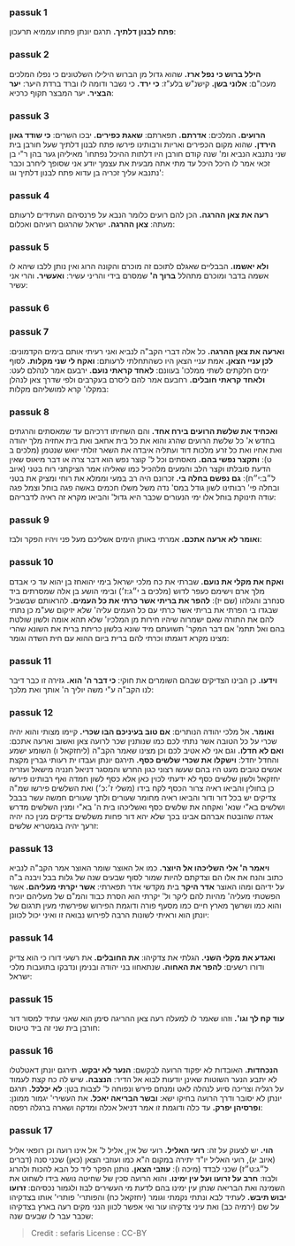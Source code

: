 
### passuk 1
<b>פתח לבנון דלתיך.</b> תרגם יונתן פתחו עממיא תרעכון:

### passuk 2
<b>הילל ברוש כי נפל ארז.</b> שהוא גדול מן הברוש הילילו השלטונים כי נפלו המלכים מעכו"ם: 
<b>אלוני בשן.</b> קישנ"ש בלע"ז: 
<b>כי ירד.</b> כי נשבר ודומה לו וברד ברדת היער:
<b>יער הבציר.</b> יער המבצר תקוף כרכיא:

### passuk 3
<b>הרועים.</b> המלכים:
<b>אדרתם.</b> תפארתם:
<b>שאגת כפירים.</b> יבכו השרים:
<b>כי שודד גאון הירדן.</b> שהוא מקום הכפירים ואריות ורבותינו פירשו פתח לבנון דלתיך שעל חורבן בית שני נתנבא הנביא ומ' שנה קודם חורבן היו דלתות ההיכל נפתחו' מאיליהן גער בהן ר"י בן זכאי אמר לו היכל היכל עד מתי אתה מבעית את עצמך יודע אני שסופך ליחרב וכבר נתנבא עליך זכריה בן עדוא פתח לבנון דלתיך וגו':

### passuk 4
<b>רעה את צאן ההרגה.</b> הכן להם רועים כלומר הנבא על פרנסיהם העתידים לרעותם מעתה:
<b>צאן ההרגה.</b> ישראל שהרגום רועיהם ואכלום:

### passuk 5
<b>ולא יאשמו.</b> הבבליים שאגלם לתוכם זה מוכרם והקונה הרוג ואין נותן ללבו שיהא לו אשמה בדבר ומוכרם מתהלל <b>ברוך ה'</b> שמסרם בידי והריני עשיר:
<b>ואעשיר.</b> והרי אני עשיר:

### passuk 6

### passuk 7
<b>וארעה את צאן ההרגה.</b> כל אלה דברי הקב"ה לנביא ואני רעיתי אותם בימים הקדמונים: 
<b>לכן עניי הצאן.</b> אמת עניי הצאן היו כשהתחלתי לרעותם:
<b>ואקח לי שני מקלות.</b> לסוף ימים חלקתים לשתי ממלכו' בעוונם:
<b>לאחד קראתי נועם.</b> ירבעם אמר לנהלם לעט:
<b>ולאחד קראתי חובלים.</b> רחבעם אמר להם ליסרם בעקרבים ולפי שדרך צאן לנהלן במקלו' קרא למושליהם מקלות:

### passuk 8
<b>ואכחיד את שלשת הרועים בירח אחד.</b> והם השחיתו דרכיהם עד שמאסתים והרגתים בחדש א' כל שלשת הרועים שהרג והוא את כל בית אחאב ואת בית אחזיה מלך יהודה ואת אחיו ואת כל זרע מלכות דוד ועתליה איבדה את השאר זולתי יואש שנטמן (מלכים ב ט):
<b>ותקצר נפשי בהם.</b> מאסתים וכל ל' קוצר נפש הוא דבר צרה או דבר מיאוס שאין הדעת סובלתו וקצר הלב והמעים מלהכיל כמו שאליהו אמר הציקתני רוח בטני (איוב ל״ב:י״ח):
<b>גם נפשם בחלה בי.</b> זכרונם היה רב במעי וממלא את רוחי ומציק את בטני ובחלה פי' רבותינו לשון גודל במס' נדה משל משלו חכמים באשה פגה בוחל וצמל פגה עודה תינוקת בוחל אלו ימי הנעורים שכבר היא גדול' והביאו מקרא זה ראיה לדבריהם:

### passuk 9
<b>ואומר לא ארעה אתכם.</b> אמרתי באותן הימים אשליכם מעל פני ויהיו הפקר ולבז:

### passuk 10
<b>ואקח את מקלי את נועם.</b> שברתי את כח מלכי ישראל בימי יהואחז בן יהוא עד כי אבדם מלך ארם וישימם כעפר לדוש (מלכים ב י״ג:ז׳) ובימי הושע בן אלה שמסרתים ביד סנחרב והגלהו (שם יז):
<b>להפר את בריתי אשר כרתי את כל העמים.</b> להראותם שבשביל שבגדו בי הפרתי את בריתי אשר כרתי עם כל העמים עליה' שלא יזיקום שע"מ כן נתתי להם את התורה שאם ישמרוה שיהיו חירות מן המלכיו' שלא תהא אומה ולשון שולטת בהם ואל תתמ' אם דבר המקר' תשועתם מיד שונא בלשון כריתת ברית את השונא שהרי מצינו מקרא דוגמתו וכרתי להם ברית ביום ההוא עם חית השדה וגומר:

### passuk 11
<b>וידעו.</b> כן הבינו הצדיקים שבהם השומרים את חוקי:
<b>כי דבר ה' הוא.</b> גזירה זו כבר דיבר לנו הקב"ה ע"י משה יוליך ה' אותך ואת מלכך:

### passuk 12
<b>ואומר.</b> אל מלכי יהודה הנותרים:
<b>אם טוב בעיניכם הבו שכרי.</b> קיימו מצותי והוא יהיה שכרי על כל הטובה אשר נתתי לכם כמו שנותנין שכר לרועה צאן ואשוב וארעה אתכם:
<b>ואם לא חדלו.</b> וגם אני לא אטיב לכם וכן מצינו שאמר הקב"ה (ליחזקאל ו) השומע ישמע והחדל יחדל: 
<b>וישקלו את שכרי שלשים כסף.</b> תירגם יונתן ועבדו ית רעותי גברין מקצת אנשים טובים מעט היו בהם שעשו רצוני כגון החרש והמסגר דניאל חנניה מישאל ועזריה יחזקאל ולשון שלשים כסף לא ידעתי לכוין כאן אלא כסף לשון חמדה ואף רבותינו פירשו כן בחולין והביאו ראיה צרור הכסף לקח בידו (משלי ז׳:כ׳) ואת השלשים פירשו שמ"ה צדיקים יש בכל דור ודור והביאו ראיה מחומר שעורים ולתך שעורים חמשה עשר בבבל ושלשים בא"י שנא' ואקחה את שלשים כסף ואשליכהו בית ה' בא"י ומנין השלשים מדרש אגדה שהובטח אברהם אבינו בכך שלא יהא דור פחות משלשים צדיקים מנין כה יהיה זרעך יהיה בגמטריא שלשים:

### passuk 13
<b>ויאמר ה' אלי השליכהו אל היוצר.</b> כמו אל האוצר שומר האוצר אמר הקב"ה לנביא כתוב והנח את אלו הם וצדקתם להיות שמור לסוף שבעים שנה של גלות בבל ויבנה ב"ה על ידיהם ומהו האוצר <b>אדר היקר</b> בית מקדשי אדר תפארתי: 
<b>אשר יקרתי מעליהם.</b> אשר הפשטתי מעליה' מהיות להם ליקר ול' יקרתי הוא הסרת כבוד והמ"ם של מעליהם יוכיח והוא כמו ושרשך מארץ חיים כמו מסעף פורה ודוגמת הפירוש שפירשתי מעין תרגום של יונתן הוא וראיתי לשונות הרבה לפירוש נבואה זו ואיני יכול לכוונן:

### passuk 14
<b>ואגדע את מקלי השני.</b> הגלתי את צדקיהו:
<b>את החובלים.</b> את רשעי דורו כי הוא צדיק ודורו רשעים:
<b>להפר את האחוה.</b> שנתאחוו בני יהודה ובנימן ונדבקו בתועבות מלכי ישראל:

### passuk 15
<b>עוד קח לך וגו'.</b> וזהו שאמר לו למעלה רעה צאן ההריגה סימן הוא שאני עתיד למסור דור חורבן בית שני זה ביד טיטוס:

### passuk 16
<b>הנכחדות.</b> האובדות לא יפקוד הרועה לבקשם:
<b>הנער לא יבקש.</b> תירגם יונתן דאטלטלו לא יתבע הנער השוטות שאינן יודעות לבוא אל הדיר:
<b>הנצבה.</b> שיש לה כח קצת לעמוד על רגליה וצריכה סיוע לנהלה לאט ומנחם פירש ונפוחה ל' לצבות בטן:
<b>לא יכלכל.</b> תרגם יונתן לא יסובר ודרך הרועה בחיקו ישא:
<b>ובשר הבריאה יאכל.</b> את העשירי' יגמור ממונן:
<b>ופרסיהן יפרק.</b> עד כלה ודוגמת זו אמר דניאל אכלה ומדקה ושארה ברגלה רפסה:

### passuk 17
<b>הוי.</b> יש לצעוק על זה:
<b>רועי האליל.</b> רועי של אין, אליל ל' אל אינו רועה וכן רופאי אליל (איוב יג), רועי האליל יו"ד יתירה במקום ה"א כמו ועוזבי הצאן (כאן) שכני סנה (דברים ל״ג:ט״ז) שכני לבדד (מיכה ו):
<b>עוזבי הצאן.</b> נותנן הפקר ליד כל הבא להכות ולהרוג ולבוז: 
<b>חרב על זרועו ועל עין ימינו.</b> והוא הרועה סכין של שחיטה נושא בידו לשחוט את השמינה ואת הבריאה שנתן עין ימינו בהם לדעת מי העשירים לבוז ולגמור נכסיהם:
<b>זרועו יבוש תיבש.</b> לעתיד לבא ונתתי נקמתי וגומר (יחזקאל כח) והפותרי' פותרי' אותו בצדקיהו על שם (ירמיה כב) ואת עיני צדקיהו עור ואי אפשר לכוון הנני מקים רעה בארץ בצדקיהו שכבר עבר לו שבעים שנה:

>Credit : sefaris
>License : CC-BY